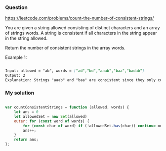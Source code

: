### Question

https://leetcode.com/problems/count-the-number-of-consistent-strings/

You are given a string allowed consisting of distinct characters and an array of strings words. A string is consistent if all characters in the string appear in the string allowed.

Return the number of consistent strings in the array words.

Example 1:

```md

Input: allowed = "ab", words = ["ad","bd","aaab","baa","badab"]
Output: 2
Explanation: Strings "aaab" and "baa" are consistent since they only contain characters 'a' and 'b'.

```

### My solution

```js

var countConsistentStrings = function (allowed, words) {
    let ans = 0
    let allowedSet = new Set(allowed)
    outer: for (const word of words) {
        for (const char of word) if (!allowedSet.has(char)) continue outer;
        ans++;
    }
    return ans;
};

```
